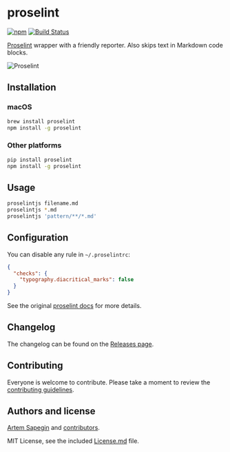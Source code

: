 # proselint

[![npm](https://img.shields.io/npm/v/proselint.svg)](https://www.npmjs.com/package/proselint) [![Build Status](https://travis-ci.org/sapegin/proselint.svg)](https://travis-ci.org/sapegin/proselint)

[Proselint](http://proselint.com/) wrapper with a friendly reporter. Also skips text in Markdown code blocks.

![Proselint](https://d3vv6lp55qjaqc.cloudfront.net/items/3i3x3B143E1r3g0i0W3R/proselint.png)

## Installation

### macOS

```bash
brew install proselint
npm install -g proselint
```

### Other platforms

```bash
pip install proselint
npm install -g proselint
```

## Usage

```bash
proselintjs filename.md
proselintjs *.md
proselintjs 'pattern/**/*.md'
```

## Configuration

You can disable any rule in `~/.proselintrc`:

```json
{
  "checks": {
    "typography.diacritical_marks": false
  }
}
```

See the original [proselint docs](https://github.com/amperser/proselint/#checks) for more details.

## Changelog

The changelog can be found on the [Releases page](https://github.com/sapegin/proselint/releases).

## Contributing

Everyone is welcome to contribute. Please take a moment to review the [contributing guidelines](Contributing.md).

## Authors and license

[Artem Sapegin](https://sapegin.me) and [contributors](https://github.com/sapegin/proselint/graphs/contributors).

MIT License, see the included [License.md](License.md) file.
